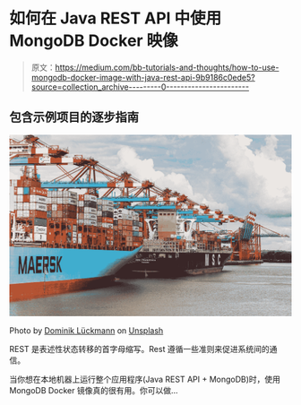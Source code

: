 # 如何在 Java REST API 中使用 MongoDB Docker 映像

> 原文：<https://medium.com/bb-tutorials-and-thoughts/how-to-use-mongodb-docker-image-with-java-rest-api-9b9186c0ede5?source=collection_archive---------0----------------------->

## 包含示例项目的逐步指南

![](img/ed631e1f092c0deacbfae3d4f8333251.png)

Photo by [Dominik Lückmann](https://unsplash.com/@exdigy?utm_source=medium&utm_medium=referral) on [Unsplash](https://unsplash.com?utm_source=medium&utm_medium=referral)

REST 是表述性状态转移的首字母缩写。Rest 遵循一些准则来促进系统间的通信。

当你想在本地机器上运行整个应用程序(Java REST API + MongoDB)时，使用 MongoDB Docker 镜像真的很有用。你可以做…